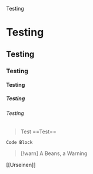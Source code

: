 Testing
# Testing
## Testing
### Testing
#### Testing
##### Testing 
###### Testing 

> Test
> ==Test==

```
Code Block

```

> [!warn] 
> A Beans, a Warning

[[Urseinen]]
